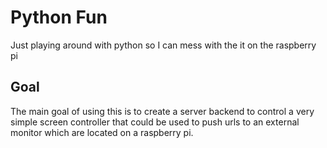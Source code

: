 Python Fun
==========


Just playing around with python so I can mess with the it on the raspberry pi


## Goal

The main goal of using this is to create a server backend to control a very simple screen controller that could be used to push urls to an external monitor which are located on a raspberry pi.
